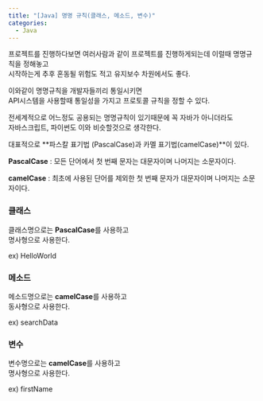 ```yaml
---
title: "[Java] 명명 규칙(클래스, 메소드, 변수)"
categories: 
  - Java
---
```

프로젝트를 진행하다보면 여러사람과 같이 프로젝트를 진행하게되는데 이럴때 명명규칙을 정해놓고<br>
시작하는게 추후 혼동될 위험도 적고 유지보수 차원에서도 좋다.

이와같이 명명규칙을 개발자들끼리 통일시키면<br>
API시스템을 사용할때 통일성을 가지고 프로토콜 규칙을 정할 수 있다.

전세계적으로 어느정도 공용되는 명명규칙이 있기때문에 꼭 자바가 아니더라도<br>
자바스크립트, 파이썬도 이와 비슷할것으로 생각한다.

대표적으로 **파스칼 표기법 (PascalCase)과 카멜 표기법(camelCase)**이 있다.

**PascalCase** : 모든 단어에서 첫 번째 문자는 대문자이며 나머지는 소문자이다.


**camelCase** : 최초에 사용된 단어를 제외한 첫 번째 문자가 대문자이며 나머지는 소문자이다.

### 클래스
클래스명으로는 **PascalCase**를 사용하고<br>
명사형으로 사용한다.

ex) HelloWorld

### 메소드
메소드명으로는 **camelCase**를 사용하고<br>
동사형으로 사용한다.

ex) searchData

### 변수
변수명으로는 **camelCase**를 사용하고<br>
명사형으로 사용한다.

ex) firstName
